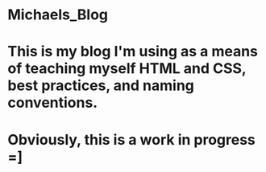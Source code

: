 # Michaels_Blog
# This is my blog I'm using as a means of teaching myself HTML and CSS, best practices, and naming conventions.
# Obviously, this is a work in progress =]
